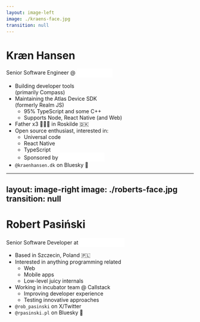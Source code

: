 ```yaml
---
layout: image-left
image: ./kraens-face.jpg
transition: null
---
```


# Kræn Hansen

Senior Software Engineer @ <img src="../mongodb-logo.svg" style="height:1.5rem;display:inline-block;vertical-align:middle;" />

<v-clicks>

- Building developer tools<br>(primarily Compass)
- Maintaining the Atlas Device SDK<br>(formerly Realm JS)
  - 95% TypeScript and some C++
  - Supports Node, React Native (and Web)
- Father x3 👧👧👶 in Roskilde 🇩🇰
- Open source enthusiast, interested in:
  - Universal code
  - React Native
  - TypeScript
  - Sponsored by <img src="../callstack-longlogo.svg" style="height:1.5rem;display:inline-block;vertical-align:-0.4rem;" />
- `@kraenhansen.dk` on Bluesky 🦋

</v-clicks>

<!--
First, a bit about myself. My name is Kræn - I'm a senior software engineer at MongoDB.

[click] I help build developer tools at MongoDB, primarily Compass, an Electron based GUI to query and administer a database cluster.
[click] I help maintain the Atlas Device SDK for TypeScript (formerly Realm JS). Lots of TypeScript, a bit of C++, supports multiple runtime environments, operating systems and JavaScript engines.
[click] Outside of work, I'm a proud father of two 6yos and a 2yo toddler - all girls. And I live in Roskilde, just west of Copenhagen in Denmark.
[click] Besides spending time with my family and my work at MongoDB (where I work ~ 30 hours per week), I like to build in the public. For this work, I accept sponsorships on GitHub - by Callstack in particular.
[click] Write to me on Bluesky - any feedback is appreciated.

-->

---
layout: image-right
image: ./roberts-face.jpg
transition: null
---

# Robert Pasiński

Senior Software Developer at <img src="../callstack-longlogo.svg" style="height:1.5rem;display:inline-block;vertical-align:-0.4rem;" />

<v-clicks>

- Based in Szczecin, Poland 🇵🇱
- Interested in anything programming related
  - Web
  - Mobile apps
  - Low-level juicy internals
- Working in incubator team @ Callstack
  - Improving developer experience
  - Testing innovative approaches
- `@rob_pasinski` on X/Twitter
- `@rpasinski.pl` on Bluesky 🦋

</v-clicks>

<!--

My name is Robert, I am Senior Software Developer at callstack 

[click] Based in Szczecin, Poland 🇵🇱.
[click] I am a programming enthusiast, interested in anything programming related.
Stared my journey from web development, moved to native programming and developing mobile apps.
Always interested in low-level juicy internals.
[click] I am working in Incubator team @ Callstack,
where we focus on improving developer experience and creating innovative ideas.
Our goal is to make developers life easier and ecosystem even better.
[click] You can find me on Twitter [click] and Bluesky.

-->
